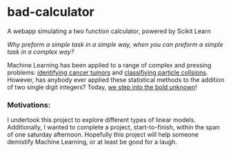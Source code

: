 # bad-calculator
A webapp simulating a two function calculator, powered by Scikit Learn

*Why preform a simple task in a simple way, when you can preform a simple task in a _complex_ way?*

Machine Learning has been applied to a range of complex and pressing problems: [identifying cancer tumors](https://www.ibm.com/blogs/research/2016/11/identifying-skin-cancer-computer-vision/) and [classifiying particle collsions](https://www.nature.com/news/artificial-intelligence-called-in-to-tackle-lhc-data-deluge-1.18922). However, has anybody ever applied these statistical methods to the addition of two single digit integers? Today, [we step into the bold unknown](https://bad-calculator.herokuapp.com/)!

### Motivations:

I undertook this project to explore different types of linear models. Additionally, I wanted to complete a project, start-to-finish, within the span of one saturday afternoon. Hopefully this project will help someone demistify Machine Learning, or at least be good for a laugh. 
